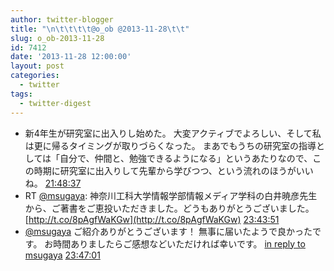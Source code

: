 ```yaml
---
author: twitter-blogger
title: "\n\t\t\t\t@o_ob @2013-11-28\t\t"
slug: o_ob-2013-11-28
id: 7412
date: '2013-11-28 12:00:00'
layout: post
categories:
  - twitter
tags:
  - twitter-digest
---
```


*   新4年生が研究室に出入りし始めた。 大変アクティブでよろしい、そして私は更に帰るタイミングが取りづらくなった。 まあでもうちの研究室の指導としては「自分で、仲間と、勉強できるようになる」というあたりなので、この時期に研究室に出入りして先輩から学びつつ、という流れのほうがいいね。 [21:48:37](http://twitter.com/o_ob/statuses/406041940719706114)
*   RT [@msugaya](http://twitter.com/msugaya): 神奈川工科大学情報学部情報メディア学科の白井暁彦先生から、ご著書をご恵投いただきました。どうもありがとうございました。 [http://t.co/8pAgfWaKGw](http://t.co/8pAgfWaKGw) [23:43:51](http://twitter.com/o_ob/statuses/406070940871573504)
*   [@msugaya](http://twitter.com/msugaya) ご紹介ありがとうございます！ 無事に届いたようで良かったです。 お時間ありましたらご感想などいただければ幸いです。 [in reply to msugaya](http://twitter.com/msugaya/statuses/404971416698638336) [23:47:01](http://twitter.com/o_ob/statuses/406071738120679424)